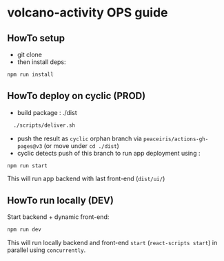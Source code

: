 # volcano-activity OPS guide

## HowTo setup

* git clone
* then install deps:
````bash
npm run install 
````

## HowTo deploy on cyclic (PROD)

* build package : ./dist

````bash
  ./scripts/deliver.sh
 ````
* push the result as `cyclic` orphan branch via `peaceiris/actions-gh-pages@v3` (or move under `cd ./dist`) 
* cyclic detects push of this branch to run app deployment using :

````bash
npm run start 
````
This will run app backend with last front-end (`dist/ui/`)


## HowTo run locally (DEV)

Start backend + dynamic front-end:

````bash
npm run dev 
````

This will run locally backend and front-end `start` (`react-scripts start`) in parallel using `concurrently`.
